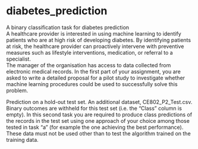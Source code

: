 # diabetes_prediction
A binary classification task for diabetes prediction   
A healthcare provider is interested in using machine learning to identify patients who are at high risk of developing diabetes. By identifying patients at risk, the healthcare provider can proactively intervene with preventive measures such as lifestyle interventions, medication, or referral to a specialist.   
The manager of the organisation has access to data collected from electronic medical records. In the first part of your assignment, you are asked to write a detailed proposal for a pilot study to investigate whether machine learning procedures could be used to successfully solve this problem.   

Prediction on a hold-out test set. An additional dataset, CE802_P2_Test.csv. Binary outcomes are withheld for this test set (i.e. the “Class” column is empty). In this second task you are required to produce class predictions of the records in the test set using one approach of your choice among those tested in task “a” (for example the one achieving the best performance). These data must not be used other than to test the algorithm trained on the training data.    
